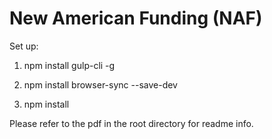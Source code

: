 # New American Funding (NAF)
Set up:

1. npm install gulp-cli -g

2. npm install browser-sync --save-dev

3. npm install

Please refer to the pdf in the root directory for readme info.
